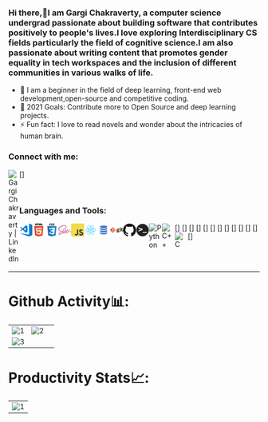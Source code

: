 ### Hi there,👋I am Gargi Chakraverty, a computer science undergrad passionate about building software that contributes positively to people's lives.I love exploring Interdisciplinary CS fields particularly the field of cognitive science.I am also passionate about writing content that promotes gender equality in tech workspaces and the inclusion of different communities in various walks of life.  


- 🌱 I am a beginner in the field of deep learning, front-end web development,open-source and competitive coding.
- 🥅 2021 Goals: Contribute more to Open Source and deep learning projects.
- ⚡ Fun fact: I love to read novels and wonder about the intricacies of human brain.


### Connect with me:

[<img align="left"  href=" https://www.linkedin.com/in/gargi-chakraverty-b11a961b2/" alt="Gargi Chakraverty | LinkedIn" width="22px" src="https://cdn.jsdelivr.net/npm/simple-icons@v3/icons/linkedin.svg" />]


<br />

### Languages and Tools:

[<img align="left" alt="Visual Studio Code" width="26px" src="https://raw.githubusercontent.com/github/explore/80688e429a7d4ef2fca1e82350fe8e3517d3494d/topics/visual-studio-code/visual-studio-code.png" />]
[<img align="left" alt="HTML5" width="26px" src="https://raw.githubusercontent.com/github/explore/80688e429a7d4ef2fca1e82350fe8e3517d3494d/topics/html/html.png" />]
[<img align="left" alt="CSS3" width="26px" src="https://raw.githubusercontent.com/github/explore/80688e429a7d4ef2fca1e82350fe8e3517d3494d/topics/css/css.png" />]
[<img align="left" alt="Sass" width="26px" src="https://raw.githubusercontent.com/github/explore/80688e429a7d4ef2fca1e82350fe8e3517d3494d/topics/sass/sass.png" />]
[<img align="left" alt="JavaScript" width="26px" src="https://raw.githubusercontent.com/github/explore/80688e429a7d4ef2fca1e82350fe8e3517d3494d/topics/javascript/javascript.png" />]
[<img align="left" alt="React" width="26px" src="https://raw.githubusercontent.com/github/explore/80688e429a7d4ef2fca1e82350fe8e3517d3494d/topics/react/react.png" />]
[<img align="left" alt="SQL" width="26px" src="https://raw.githubusercontent.com/github/explore/80688e429a7d4ef2fca1e82350fe8e3517d3494d/topics/sql/sql.png" />]
[<img align="left" alt="Git" width="26px" src="https://raw.githubusercontent.com/github/explore/80688e429a7d4ef2fca1e82350fe8e3517d3494d/topics/git/git.png" />]
[<img align="left" alt="GitHub" width="26px" src="https://raw.githubusercontent.com/github/explore/78df643247d429f6cc873026c0622819ad797942/topics/github/github.png" />]
[<img align="left" alt="Terminal" width="26px" src="https://raw.githubusercontent.com/github/explore/80688e429a7d4ef2fca1e82350fe8e3517d3494d/topics/terminal/terminal.png" />]
[<img align="left" alt="Python" width="26px" src="https://img.icons8.com/color/50/000000/python.png" />]
[<img align="left" alt="C++" width="26px" src="https://img.icons8.com/ios-filled/50/000000/c-plus-plus-logo.png"/>]
[<img align="left" alt="C" width="26px"  src="https://img.icons8.com/color/50/000000/c-programming.png" />]



<br />
<br />

---




# Github Activity📊:

<table>
  <tr>
    <td><img src="https://github-readme-stats.vercel.app/api?username=GargiChakraverty&theme=radical&show_icons=true"  display=block width=100% height=auto  alt="1" ></td>
    <td><img src="https://github-readme-stats.vercel.app/api/top-langs/?username=GargiChakraverty&theme=radical&layout=compact&hide=Jupyter%20Notebook"  display=block width=100% height=auto  alt="2" ></td>
   </tr> 
   <tr>
      <td><img src="https://github-readme-streak-stats.herokuapp.com/?user=GargiChakraverty&theme=tokyonight"  display=block width=100% height=auto alt="3" ></td>
     <td><td>
  </td>
  </tr>
</table>

# Productivity Stats📈:
<table>
  <tr>
    <td><img src="https://github-profile-summary-cards.vercel.app/api/cards/profile-details?username=GargiChakraverty&theme=monokai"  display=block width=100% height=auto  alt="1" ></td>
   </tr> 
</table>


